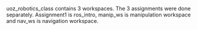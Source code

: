 uoz_robotics_class contains 3 workspaces. The 3 assignments were done separately. Assignment1 is ros_intro, manip_ws is manipulation workspace and nav_ws is navigation workspace. 
